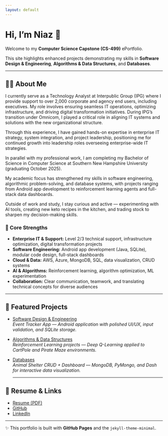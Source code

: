 ```yaml
---
layout: default
---
```


# Hi, I’m Niaz 👋

Welcome to my **Computer Science Capstone (CS-499)** ePortfolio.  

This site highlights enhanced projects demonstrating my skills in **Software Design & Engineering**, **Algorithms & Data Structures**, and **Databases**.

---

## 👨‍💻 About Me

I currently serve as a Technology Analyst at Interpublic Group (IPG) where I provide support to over 2,000 corporate and agency end users, including executives. My role involves ensuring seamless IT operations, optimizing infrastructure, and driving digital transformation initiatives. During IPG’s transition under Omnicom, I played a critical role in aligning IT systems and solutions with the new organizational structure.  

Through this experience, I have gained hands-on expertise in enterprise IT strategy, system integration, and project leadership, positioning me for continued growth into leadership roles overseeing enterprise-wide IT strategies.  

In parallel with my professional work, I am completing my Bachelor of Science in Computer Science at Southern New Hampshire University (graduating October 2025). 

My academic focus has strengthened my skills in software engineering, algorithmic problem-solving, and database systems, with projects ranging from Android app development to reinforcement learning agents and full-stack data dashboards.  

Outside of work and study, I stay curious and active — experimenting with AI tools, creating new keto recipes in the kitchen, and trading stock to sharpen my decision-making skills.  

### 🔑 Core Strengths
- **Enterprise IT & Support:** Level 2/3 technical support, infrastructure optimization, digital transformation projects  
- **Software Engineering:** Android app development (Java, SQLite), modular code design, full-stack dashboards  
- **Cloud & Data:** AWS, Azure, MongoDB, SQL, data visualization, CRUD systems  
- **AI & Algorithms:** Reinforcement learning, algorithm optimization, ML experimentation  
- **Collaboration:** Clear communication, teamwork, and translating technical concepts for diverse audiences  

---

## 🚀 Featured Projects

- [Software Design & Engineering](/projects/software-design.html)  
  *Event Tracker App — Android application with polished UI/UX, input validation, and SQLite storage.*

- [Algorithms & Data Structures](/projects/algorithms.html)  
  *Reinforcement Learning projects — Deep Q-Learning applied to CartPole and Pirate Maze environments.*

- [Databases](/projects/databases.html)  
  *Animal Shelter CRUD + Dashboard — MongoDB, PyMongo, and Dash for interactive data visualization.*

  ---

## 📄 Resume & Links

- [Resume (PDF)](/assets/resume.pdf)  
- [GitHub](https://github.com/niazkhan0731)  
- [LinkedIn](https://linkedin.com/in/niazkhan0731)

---

✨ This portfolio is built with **GitHub Pages** and the `jekyll-theme-minimal`.
